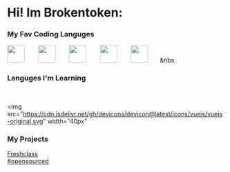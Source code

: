 
<h1>Hi! Im Brokentoken:</h1>



<h3>My Fav Coding Languges</h3>

<img src="https://cdn.jsdelivr.net/gh/devicons/devicon@latest/icons/html5/html5-plain.svg" width="40px">&nbsp;&nbsp;&nbsp;&nbsp;&nbsp;&nbsp;&nbsp;&nbsp;<img src="https://cdn.jsdelivr.net/gh/devicons/devicon@latest/icons/css3/css3-plain.svg" width="40px">&nbsp;&nbsp;&nbsp;&nbsp;&nbsp;&nbsp;&nbsp;&nbsp;<img src="https://cdn.jsdelivr.net/gh/devicons/devicon@latest/icons/javascript/javascript-original.svg" width="40px">&nbsp;&nbsp;&nbsp;&nbsp;&nbsp;&nbsp;&nbsp;&nbsp;<img src="https://cdn.jsdelivr.net/gh/devicons/devicon@latest/icons/nodejs/nodejs-plain.svg" width="40px">&nbsp;&nbsp;&nbsp;&nbsp;&nbsp;&nbsp;&nbsp;&nbsp;<img src="https://cdn.jsdelivr.net/gh/devicons/devicon@latest/icons/vuejs/vuejs-original.svg" width="40px">&nbsp;&nbsp;&nbsp;&nbsp;&nbsp;&nbsp;&nbsp;&nbs


<h3>Languges I'm Learning </h3>

<br>

<img src="https://cdn.jsdelivr.net/gh/devicons/devicon@latest/icons/vuejs/vuejs-original.svg" width="40px"

<h3>My Projects</h3>
<a href="https://github.com/freshclass/Freshclass">Freshclass</a>
<br>
<a href="https://github.com/freshclass/opensourced">#opensourced</a>


